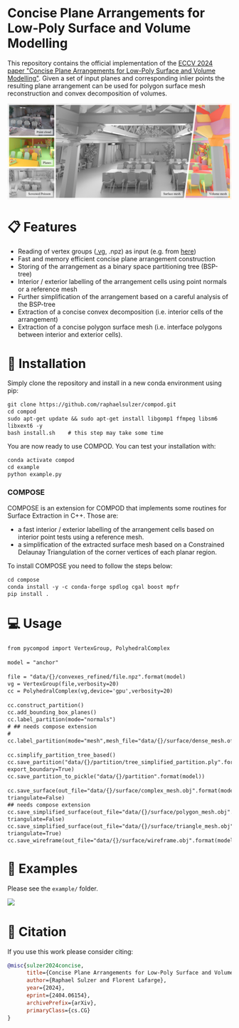 # Concise Plane Arrangements for Low-Poly Surface and Volume Modelling

[//]: # (One GIF of rotating bunny. Start with point cloud, detect polygons, insert polygon one by one in complex, extract decomposition, )
[//]: # (make it explode, put it back together and show concise surface. )


This repository contains the official implementation of the [ECCV 2024 paper "Concise Plane Arrangements for Low-Poly Surface and Volume Modelling"](https://arxiv.org/abs/2404.06154).
Given a set of input planes and corresponding inlier points the resulting plane arrangement can be used for polygon surface mesh reconstruction and convex decomposition of volumes. 

<p float="center">
  <img style="width:800px;" src="./media/teaser.jpg">
</p>

# :clipboard: Features

- Reading of vertex groups ([.vg](https://abspy.readthedocs.io/en/latest/vertexgroup.html), .npz) as input (e.g. from [here](https://github.com/raphaelsulzer/psdr/tree/main))
- Fast and memory efficient concise plane arrangement construction
- Storing of the arrangement as a binary space partitioning tree (BSP-tree)
- Interior / exterior labelling of the arrangement cells using point normals or a reference mesh
- Further simplification of the arrangement based on a careful analysis of the BSP-tree 
- Extraction of a concise convex decomposition (i.e. interior cells of the arrangement)
- Extraction of a concise polygon surface mesh (i.e. interface polygons between interior and exterior cells). 

# :bricks: Installation

Simply clone the repository and install in a new conda environment using pip:

```
git clone https://github.com/raphaelsulzer/compod.git
cd compod
sudo apt-get update && sudo apt-get install libgomp1 ffmpeg libsm6 libxext6 -y
bash install.sh    # this step may take some time
```

You are now ready to use COMPOD. You can test your installation with:

```
conda activate compod
cd example
python example.py
```

### COMPOSE

COMPOSE is an extension for COMPOD that implements some routines for Surface Extraction in C++. Those are:
- a fast interior / exterior labelling of the arrangement cells based on interior point tests using a reference mesh. 
- a simplification of the extracted surface mesh based on a Constrained Delaunay Triangulation of the corner vertices of each planar region.

To install COMPOSE you need to follow the steps below:

```
cd compose
conda install -y -c conda-forge spdlog cgal boost mpfr
pip install . 
```


# :computer: Usage

```
from pycompod import VertexGroup, PolyhedralComplex

model = "anchor"

file = "data/{}/convexes_refined/file.npz".format(model)
vg = VertexGroup(file,verbosity=20)
cc = PolyhedralComplex(vg,device='gpu',verbosity=20)

cc.construct_partition()
cc.add_bounding_box_planes()
cc.label_partition(mode="normals")
# ## needs compose extension
# cc.label_partition(mode="mesh",mesh_file="data/{}/surface/dense_mesh.off".format(model))

cc.simplify_partition_tree_based()
cc.save_partition("data/{}/partition/tree_simplified_partition.ply".format(model), export_boundary=True)
cc.save_partition_to_pickle("data/{}/partition".format(model))

cc.save_surface(out_file="data/{}/surface/complex_mesh.obj".format(model), triangulate=False)
## needs compose extension
cc.save_simplified_surface(out_file="data/{}/surface/polygon_mesh.obj".format(model), triangulate=False)
cc.save_simplified_surface(out_file="data/{}/surface/triangle_mesh.obj".format(model), triangulate=True)  
cc.save_wireframe(out_file="data/{}/surface/wireframe.obj".format(model))         
```

# :camera_flash: Examples

Please see the `example/` folder.

<p float="center">
  <img style="width:800px;" src="./media/city.gif">
</p>



# :book: Citation

If you use this work please consider citing:

```bibtex
@misc{sulzer2024concise,
      title={Concise Plane Arrangements for Low-Poly Surface and Volume Modelling}, 
      author={Raphael Sulzer and Florent Lafarge},
      year={2024},
      eprint={2404.06154},
      archivePrefix={arXiv},
      primaryClass={cs.CG}
}
```
